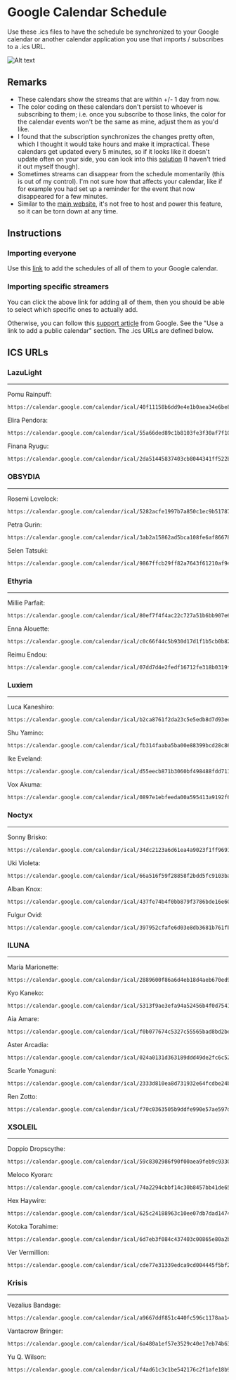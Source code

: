 # Google Calendar Schedule

Use these .ics files to have the schedule be synchronized to your Google calendar or another calendar application you use that imports / subscribes to a .ics URL.

![Alt text](https://user-images.githubusercontent.com/32505043/210291646-935d3bbc-6ce7-4f6f-9695-2ec911fa5de6.png)

## Remarks

- These calendars show the streams that are within +/- 1 day from now.
- The color coding on these calendars don't persist to whoever is subscribing to them;
i.e. once you subscribe to those links, the color for the calendar events won't be the same as mine, adjust them as you'd like.
- I found that the subscription synchronizes the changes pretty often, which I thought it would take hours and make it impractical.
These calendars get updated every 5 minutes, so if it looks like it doesn't update often on your side, you can look into this [solution](https://github.com/derekantrican/GAS-ICS-Sync) (I haven't tried it out myself though).
- Sometimes streams can disappear from the schedule momentarily (this is out of my control). I'm not sure how that affects your calendar, like if for example you had set up a reminder for the event that now disappeared for a few minutes.
- Similar to the [main website](https://nijisanji-en-schedules.com/), it's not free to host and power this feature, so it can be torn down at any time.

## Instructions

### Importing everyone

Use this [link](https://calendar.google.com/calendar/u/0/r?cid=f0b077674c5327c55565bad8bd2be9efb85868784a638074a30bf49d81bd33bd@group.calendar.google.com&cid=437fe74b4f0bb879f3786bde16e6046c673d357c6464d5b3b95d6538720c0ed5@group.calendar.google.com&cid=024a0131d363189ddd49de2fc6c52549ff958de43f69333f4e42970a0b98449b@group.calendar.google.com&cid=59c8302986f90f00aea9feb9c9330f9598cb74a1ff0b3d6581c3ad2e19ab238b@group.calendar.google.com&cid=55a66ded89c1b8103fe3f30af7f1034274e9c95f3104850a5b9f39c624e726c6@group.calendar.google.com&cid=c0c66f44c5b930d17d1f1b5cb0b82a0816f12f363302774a112c2a0d57cc5c57@group.calendar.google.com&cid=2da51445837403cb8044341ff522b9698f274cd8e7f39336f27ed9ae32dbb53b@group.calendar.google.com&cid=397952cfafe6d03e8db3681b761fb307b47fa6aa06a9609a9503ff87e4046212@group.calendar.google.com&cid=625c24188963c10ee07db7dad1474f220b1d8dffe32deac18486b1a5bd9a4dfd@group.calendar.google.com&cid=d55eecb871b3060bf498488fdd71129786b1d28fe61cf05ee70a5a9551641753@group.calendar.google.com&cid=6d7eb3f084c437403c00865e80a2bdfad2c933e0cf8db10e5c138b52aee3ce49@group.calendar.google.com&cid=5313f9ae3efa94a52456b4f0d7541f52349894451cdd577e3d53e7a75b28ee29@group.calendar.google.com&cid=b2ca8761f2da23c5e5edb8d7d93ee0224a207ad5ff1d300ce8380bd80aadb3fd@group.calendar.google.com&cid=2889600f86a6d4eb18d4aeb670ed9a03b4e5b056717e02ca1148dd832572355c@group.calendar.google.com&cid=74a2294cbbf14c30b8457bb41de65ff861a8ed90fd337aa00f75f5e7cb6686a9@group.calendar.google.com&cid=80ef7f4f4ac22c727a51b6bb907e6b66347d2eeefa73c07bdd57235f39ce91f5@group.calendar.google.com&cid=3ab2a15862ad5bca108fe6af86678e939a98ecfa7cae6928146ce201d9d14e23@group.calendar.google.com&cid=40f11158b6dd9e4e1b0aea34e6be8849c7d1ea617e445b3c900feb8e2e131344@group.calendar.google.com&cid=07dd7d4e2fedf16712fe318b0319f06bc50a8341e08608e9f34132131704cad4@group.calendar.google.com&cid=f70c0363505b9ddfe990e57ae597d87958bea5f0ccdf295d622eb8a43c5d4291@group.calendar.google.com&cid=5282acfe1997b7a850c1ec9b517879550e5487144fd358023455826033dc6941@group.calendar.google.com&cid=2333d810ea8d731932e64fcdbe24b1f656f3e801216f3177cdd73950a0473211@group.calendar.google.com&cid=9867ffcb29ff82a7643f61210af94fa0c7af33a7c407da84216b73059792ec8c@group.calendar.google.com&cid=fb314faaba5ba00e88399bcd28c8630422ebb040dbb0c0937acca21771433a89@group.calendar.google.com&cid=34dc2123a6d61ea4a9023f1ff9691e9fe28c00798d6f3ff2260dcfc358b11113@group.calendar.google.com&cid=66a516f59f28858f2bdd5fc9103ba95b187077603a7831876eacc8d57b50f201@group.calendar.google.com&cid=cde77e31339edca9cd004445f5bf25ddb55de5bb6c7ed9fc8336a67ac306f39e@group.calendar.google.com&cid=0897e1ebfeeda00a595413a9192f60d0612285d8674f73ebf608128ea935326d@group.calendar.google.com&cid=a9667ddf851c440fc596c1178aa14f7c0d85daeaf230a38ee2a7abdd3c53c7bc@group.calendar.google.com&cid=6a480a1ef57e3529c40e17eb74b6399b0f9e606287713b3ee63468dae2cf54af@group.calendar.google.com&cid=f4ad61c3c1be542176c2f1afe18b9b98f2e16ee7d82372e7818cfda171091821@group.calendar.google.com) to add the schedules of all of them to your Google calendar.

### Importing specific streamers

You can click the above link for adding all of them, then you should be able to select which specific ones to actually add.

Otherwise, you can follow this [support article](https://support.google.com/calendar/answer/37100?hl=en&co=GENIE.Platform%3DDesktop) from Google. See the "Use a link to add a public calendar" section. The .ics URLs are defined below.

## ICS URLs

### LazuLight

---

Pomu Rainpuff:

```
https://calendar.google.com/calendar/ical/40f11158b6dd9e4e1b0aea34e6be8849c7d1ea617e445b3c900feb8e2e131344%40group.calendar.google.com/public/basic.ics
```

Elira Pendora:

```
https://calendar.google.com/calendar/ical/55a66ded89c1b8103fe3f30af7f1034274e9c95f3104850a5b9f39c624e726c6%40group.calendar.google.com/public/basic.ics
```

Finana Ryugu:

```
https://calendar.google.com/calendar/ical/2da51445837403cb8044341ff522b9698f274cd8e7f39336f27ed9ae32dbb53b%40group.calendar.google.com/public/basic.ics
```

### OBSYDIA

---

Rosemi Lovelock:

```
https://calendar.google.com/calendar/ical/5282acfe1997b7a850c1ec9b517879550e5487144fd358023455826033dc6941%40group.calendar.google.com/public/basic.ics
```

Petra Gurin:

```
https://calendar.google.com/calendar/ical/3ab2a15862ad5bca108fe6af86678e939a98ecfa7cae6928146ce201d9d14e23%40group.calendar.google.com/public/basic.ics
```

Selen Tatsuki:

```
https://calendar.google.com/calendar/ical/9867ffcb29ff82a7643f61210af94fa0c7af33a7c407da84216b73059792ec8c%40group.calendar.google.com/public/basic.ics
```

### Ethyria

---

Millie Parfait:

```
https://calendar.google.com/calendar/ical/80ef7f4f4ac22c727a51b6bb907e6b66347d2eeefa73c07bdd57235f39ce91f5%40group.calendar.google.com/public/basic.ics
```

Enna Alouette:

```
https://calendar.google.com/calendar/ical/c0c66f44c5b930d17d1f1b5cb0b82a0816f12f363302774a112c2a0d57cc5c57%40group.calendar.google.com/public/basic.ics
```

Reimu Endou:

```
https://calendar.google.com/calendar/ical/07dd7d4e2fedf16712fe318b0319f06bc50a8341e08608e9f34132131704cad4%40group.calendar.google.com/public/basic.ics
```

### Luxiem

---

Luca Kaneshiro:

```
https://calendar.google.com/calendar/ical/b2ca8761f2da23c5e5edb8d7d93ee0224a207ad5ff1d300ce8380bd80aadb3fd%40group.calendar.google.com/public/basic.ics
```

Shu Yamino:

```
https://calendar.google.com/calendar/ical/fb314faaba5ba00e88399bcd28c8630422ebb040dbb0c0937acca21771433a89%40group.calendar.google.com/public/basic.ics
```

Ike Eveland:

```
https://calendar.google.com/calendar/ical/d55eecb871b3060bf498488fdd71129786b1d28fe61cf05ee70a5a9551641753%40group.calendar.google.com/public/basic.ics
```

Vox Akuma:

```
https://calendar.google.com/calendar/ical/0897e1ebfeeda00a595413a9192f60d0612285d8674f73ebf608128ea935326d%40group.calendar.google.com/public/basic.ics
```

### Noctyx

---

Sonny Brisko:

```
https://calendar.google.com/calendar/ical/34dc2123a6d61ea4a9023f1ff9691e9fe28c00798d6f3ff2260dcfc358b11113%40group.calendar.google.com/public/basic.ics
```

Uki Violeta:

```
https://calendar.google.com/calendar/ical/66a516f59f28858f2bdd5fc9103ba95b187077603a7831876eacc8d57b50f201%40group.calendar.google.com/public/basic.ics
```

Alban Knox:

```
https://calendar.google.com/calendar/ical/437fe74b4f0bb879f3786bde16e6046c673d357c6464d5b3b95d6538720c0ed5%40group.calendar.google.com/public/basic.ics
```

Fulgur Ovid:

```
https://calendar.google.com/calendar/ical/397952cfafe6d03e8db3681b761fb307b47fa6aa06a9609a9503ff87e4046212%40group.calendar.google.com/public/basic.ics
```

### ILUNA

---

Maria Marionette:

```
https://calendar.google.com/calendar/ical/2889600f86a6d4eb18d4aeb670ed9a03b4e5b056717e02ca1148dd832572355c%40group.calendar.google.com/public/basic.ics
```

Kyo Kaneko:

```
https://calendar.google.com/calendar/ical/5313f9ae3efa94a52456b4f0d7541f52349894451cdd577e3d53e7a75b28ee29%40group.calendar.google.com/public/basic.ics
```

Aia Amare:

```
https://calendar.google.com/calendar/ical/f0b077674c5327c55565bad8bd2be9efb85868784a638074a30bf49d81bd33bd%40group.calendar.google.com/public/basic.ics
```

Aster Arcadia:

```
https://calendar.google.com/calendar/ical/024a0131d363189ddd49de2fc6c52549ff958de43f69333f4e42970a0b98449b%40group.calendar.google.com/public/basic.ics
```

Scarle Yonaguni:

```
https://calendar.google.com/calendar/ical/2333d810ea8d731932e64fcdbe24b1f656f3e801216f3177cdd73950a0473211%40group.calendar.google.com/public/basic.ics
```

Ren Zotto:

```
https://calendar.google.com/calendar/ical/f70c0363505b9ddfe990e57ae597d87958bea5f0ccdf295d622eb8a43c5d4291%40group.calendar.google.com/public/basic.ics
```

### XSOLEIL

---

Doppio Dropscythe:

```
https://calendar.google.com/calendar/ical/59c8302986f90f00aea9feb9c9330f9598cb74a1ff0b3d6581c3ad2e19ab238b%40group.calendar.google.com/public/basic.ics
```

Meloco Kyoran:

```
https://calendar.google.com/calendar/ical/74a2294cbbf14c30b8457bb41de65ff861a8ed90fd337aa00f75f5e7cb6686a9%40group.calendar.google.com/public/basic.ics
```

Hex Haywire:

```
https://calendar.google.com/calendar/ical/625c24188963c10ee07db7dad1474f220b1d8dffe32deac18486b1a5bd9a4dfd%40group.calendar.google.com/public/basic.ics
```

Kotoka Torahime:

```
https://calendar.google.com/calendar/ical/6d7eb3f084c437403c00865e80a2bdfad2c933e0cf8db10e5c138b52aee3ce49%40group.calendar.google.com/public/basic.ics
```

Ver Vermillion:

```
https://calendar.google.com/calendar/ical/cde77e31339edca9cd004445f5bf25ddb55de5bb6c7ed9fc8336a67ac306f39e%40group.calendar.google.com/public/basic.ics
```

### Krisis

---

Vezalius Bandage:

```
https://calendar.google.com/calendar/ical/a9667ddf851c440fc596c1178aa14f7c0d85daeaf230a38ee2a7abdd3c53c7bc%40group.calendar.google.com/public/basic.ics
```

Vantacrow Bringer:

```
https://calendar.google.com/calendar/ical/6a480a1ef57e3529c40e17eb74b6399b0f9e606287713b3ee63468dae2cf54af%40group.calendar.google.com/public/basic.ics
```

Yu Q. Wilson:

```
https://calendar.google.com/calendar/ical/f4ad61c3c1be542176c2f1afe18b9b98f2e16ee7d82372e7818cfda171091821%40group.calendar.google.com/public/basic.ics
```
